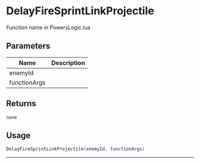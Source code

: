 # DelayFireSprintLinkProjectile

Function name in PowersLogic.lua

## Parameters

| Name         | Description |
| ------------ | ----------- |
| enemyId      |             |
| functionArgs |             |

## Returns

`none`

## Usage

```lua
DelayFireSprintLinkProjectile(enemyId, functionArgs)
```

---
